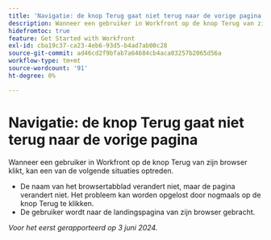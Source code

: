 ```yaml
---
title: 'Navigatie: de knop Terug gaat niet terug naar de vorige pagina'
description: Wanneer een gebruiker in Workfront op de knop Terug van zijn browser klikt, werkt deze niet zoals verwacht.
hidefromtoc: true
feature: Get Started with Workfront
exl-id: cba19c37-ca23-4eb6-93d5-b4ad7ab00c28
source-git-commit: ad46cd2f9bfab7a64684cb4aca03257b2065d56a
workflow-type: tm+mt
source-wordcount: '91'
ht-degree: 0%

---
```


# Navigatie: de knop Terug gaat niet terug naar de vorige pagina

<!--

>[!NOTE]
>
>This issue was fixed on June 20, 2024.

-->

Wanneer een gebruiker in Workfront op de knop Terug van zijn browser klikt, kan een van de volgende situaties optreden.

* De naam van het browsertabblad verandert niet, maar de pagina verandert niet. Het probleem kan worden opgelost door nogmaals op de knop Terug te klikken.
* De gebruiker wordt naar de landingspagina van zijn browser gebracht.

_Voor het eerst gerapporteerd op 3 juni 2024._
